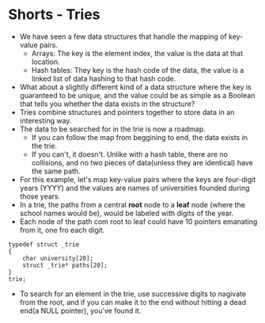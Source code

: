 # Shorts - Tries
* We have seen a few data structures that handle the mapping of key-value pairs.
    * Arrays: The key is the element index, the value is the data at that location.
    * Hash tables: They key is the hash code of the data, the value is a linked list of data hashing to that hash code.
* What about a slightly different kind of a data structure where the key is guaranteed to be unique, and the value could be as simple as a Boolean that tells you whether the data exists in the structure?
* Tries combine structures and pointers together to store data in an interesting way.
* The data to be searched for in the trie is now a roadmap.
    * If you can follow the map from beggining to end, the data exists in the trie.
    * If you can't, it doesn't.
Unlike with a hash table, there are no collisions, and no two pieces of data(unless they are identical) have the same path.
* For this example, let's map key-value pairs where the keys are four-digit years (YYYY) and the values are names of universities founded during those years.
* In a trie, the paths from a central **root** node to a **leaf** node (where the school names would be), would be labeled with digits of the year.
* Each node of the path com root to leaf could have 10 pointers emanating from it, one fro each digit.
```
typedef struct _trie
{
    char university[20];
    struct _trie* paths[20];
}
trie;
```
* To search for an element in the trie, use successive digits to nagivate from the root, and if you can make it to the end without hitting a dead end(a NULL pointer), you've found it.